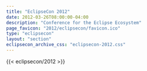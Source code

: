 ```yaml
---
title: "EclipseCon 2012"
date: 2012-03-26T08:00:00-04:00
description: "Conference for the Eclipse Ecosystem"
page_favicon: "2012/eclipsecon/favicon.ico"
type: "eclipsecon"
layout: "section"
eclipsecon_archive_css: "eclipsecon-2012.css"
---
```


{{< eclipsecon/2012 >}}